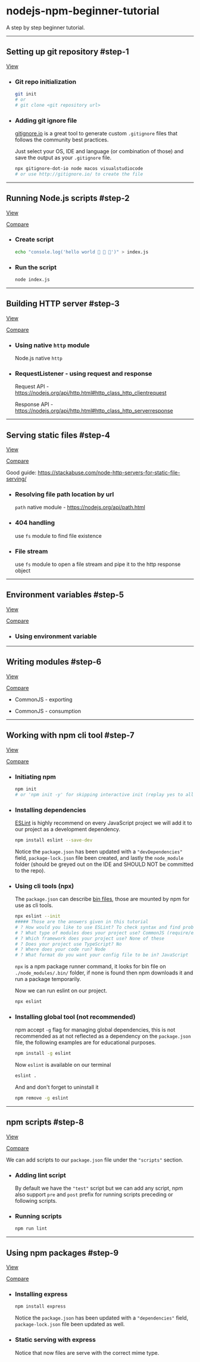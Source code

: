 # nodejs-npm-beginner-tutorial

A step by step beginner tutorial.

---

## Setting up git repository #step-1

[View](https://github.com/noygal/nodejs-npm-beginner-tutorial/tree/step/1)

- ### Git repo initialization

  ```bash
  git init
  # or
  # git clone <git repository url>
  ```

- ### Adding git ignore file

  [gitignore.io](http://gitignore.io/) is a great tool to generate custom `.gitignore` files that follows the community best practices.

  Just select your OS, IDE and language (or combination of those) and save the output as your `.gitignore` file.

  ```bash
  npx gitignore-dot-io node macos visualstudiocode
  # or use http://gitignore.io/ to create the file
  ```

---

## Running Node.js scripts #step-2

[View](https://github.com/noygal/nodejs-npm-beginner-tutorial/tree/step/2)

[Compare](https://github.com/noygal/nodejs-npm-beginner-tutorial/compare/step/1...step/2)

- ### Create script

  ```bash
  echo "console.log('hello world 👋 👋 👋')" > index.js
  ```

- ### Run the script
  
  ```bash
  node index.js
  ```

---

## Building HTTP server #step-3

[View](https://github.com/noygal/nodejs-npm-beginner-tutorial/tree/step/3)

[Compare](https://github.com/noygal/nodejs-npm-beginner-tutorial/compare/step/2...step/3)

- ### Using native `http` module

  Node.js native `http`

- ### RequestListener - using request and response

  Request API - https://nodejs.org/api/http.html#http_class_http_clientrequest

  Response API - https://nodejs.org/api/http.html#http_class_http_serverresponse

---

## Serving static files #step-4

[View](https://github.com/noygal/nodejs-npm-beginner-tutorial/tree/step/4)

[Compare](https://github.com/noygal/nodejs-npm-beginner-tutorial/compare/step/3...step/4)

Good guide: https://stackabuse.com/node-http-servers-for-static-file-serving/

- ### Resolving file path location by url

  `path` native module - https://nodejs.org/api/path.html

- ### 404 handling

  use `fs` module to find file existence

- ### File stream

  use `fs` module to open a file stream and pipe it to the http response object

---

## Environment variables #step-5

[View](https://github.com/noygal/nodejs-npm-beginner-tutorial/tree/step/5)

[Compare](https://github.com/noygal/nodejs-npm-beginner-tutorial/compare/step/4...step/5)

- ### Using environment variable

---

## Writing modules #step-6

[View](https://github.com/noygal/nodejs-npm-beginner-tutorial/tree/step/6)

[Compare](https://github.com/noygal/nodejs-npm-beginner-tutorial/compare/step/5...step/6)

- CommonJS - exporting

- CommonJS - consumption

---

## Working with npm cli tool #step-7

[View](https://github.com/noygal/nodejs-npm-beginner-tutorial/tree/step/7)

[Compare](https://github.com/noygal/nodejs-npm-beginner-tutorial/compare/step/6...step/7)

- ### Initiating npm

  ```bash
  npm init
  # or 'npm init -y' for skipping interactive init (replay yes to all)
  ```

- ### Installing dependencies

  [ESLint](https://eslint.org/docs/user-guide/getting-started) is highly recommend on every JavaScript project we will add it to our project as a development dependency.

  ```bash
  npm install eslint --save-dev
  ```

  Notice the `package.json` has been updated with a `"devDependencies"` field, `package-lock.json` file been created, and lastly the `node_module` folder (should be greyed out on the IDE and SHOULD NOT be committed to the repo).

- ### Using cli tools (npx)

  The `package.json` can describe [bin files](https://docs.npmjs.com/files/package.json#bin), those are mounted by npm for use as cli tools.

  ```bash
  npx eslint --init
  ##### Those are the answers given in this tutorial
  # ? How would you like to use ESLint? To check syntax and find problems
  # ? What type of modules does your project use? CommonJS (require/exports)
  # ? Which framework does your project use? None of these
  # ? Does your project use TypeScript? No
  # ? Where does your code run? Node
  # ? What format do you want your config file to be in? JavaScript
  ```

  `npx` is a npm package runner command, it looks for bin file on `./node_modules/.bin/` folder, if none is found then npm downloads it and run a package temporarily.

  Now we can run eslint on our project.

  ```bash
  npx eslint
  ```

- ### Installing global tool (not recommended)

  npm accept `-g` flag for managing global dependencies, this is not recommended as at not reflected as a dependency on the `package.json` file, the following examples are for educational purposes.

  ```bash
  npm install -g eslint
  ```

  Now `eslint` is available on our terminal

  ```bash
  eslint .
  ```

  And and don't forget to uninstall it

  ```bash
  npm remove -g eslint
  ```

---

## npm scripts #step-8

[View](https://github.com/noygal/nodejs-npm-beginner-tutorial/tree/step/8)

[Compare](https://github.com/noygal/nodejs-npm-beginner-tutorial/compare/step/7...step/8)

  We can add scripts to our `package.json` file under the `"scripts"` section.

- ### Adding lint script

  By default we have the `"test"` script but we can add any script, npm also support `pre` and `post` prefix for running scripts preceding or following scripts.

- ### Running scripts

  ```bash
  npm run lint
  ```

---

## Using npm packages #step-9

[View](https://github.com/noygal/nodejs-npm-beginner-tutorial/tree/step/9)

[Compare](https://github.com/noygal/nodejs-npm-beginner-tutorial/compare/step/8...step/9)

- ### Installing express

  ```bash
  npm install express
  ```

  Notice the `package.json` has been updated with a `"dependencies"` field, `package-lock.json` file been updated as well.
  
- ### Static serving with express

  Notice that now files are serve with the correct mime type.

